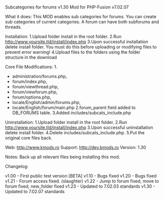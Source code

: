 Subcategories for forums v1.30 Mod for PHP-Fusion v7.02.07

What it does:
This MOD enables sub categories for forums. You can create sub categories of current categories. A forum can have both subforums and threads.

Installation:
1.Upload folder install in the root folder.
2.Run http://www.yoursite.tld/install/index.php
3.Upon successful installation delete install folder.
You must do this before uploading or modifying files to prevent error warning!
4.Upload files to the folders using the folder structure in the download

Core File Modifications:
1.
- administration/forums.php,
- forum/index.php, 
- forum/viewthread.php, 
- forum/viewforum.php, 
- forum/options.php, 
- locale/English/admin/forums.php, 
- locale/English/forum/main.php
2.forum_parent field added to DB_FORUMS table.
3.Added includes/subcats_include.php

Uninstallation:
1.Upload folder install in the root folder.
2.Run http://www.yoursite.tld/install/index.php
3.Upon successful uninstallation delete install folder.
4.Delete includes/subcats_include.php.
5.Put the original core files back. 

 Web:  http://www.kmods.ro
 Support:  http://dev.kmods.ro  Version: 1.30 

Notes: Back up all relevant files being installing this mod.
   
Changelog:

 v1.00 - First public test version [BETA]
 v1.10 - Bugs fixed
 v1.20 - Bugs fixed
 v1.21 - Forum access fixed. (slaughter)
 v1.22 - Jump to forum fixed, move to forum fixed, new_folder fixed 
 v1.23 - Updated to 7.02.03 standards 
 v1.30 - Updated to 7.02.07 standards 
